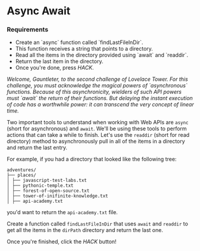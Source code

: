 # Async Await

<div class="aside">
<h3>Requirements</h3>
<ul>
  <li>Create an `async` function called `findLastFileInDir`.</li>
  <li>This function receives a string that points to a directory.</li>
  <li>Read all the items in the directory provided using `await` and `readdir`.</li>
  <li>Return the last item in the directory.</li>
  <li>Once you're done, press <em>HACK</em>.</li>
</ul>
</div>

<i>
Welcome, Gauntleter, to the second challenge of Lovelace Tower. For this challenge, you must acknowledge the magical powers of `asynchronous` functions. Because of this asynchronicity, wielders of such API powers must `await` the return of their functions. But delaying the instant execution of code has a worthwhile power: it can transcend the very concept of linear time.
</i>

Two important tools to understand when working with Web APIs are `async` (short for asynchronous) and `await`. We'll be using these tools to perform actions that can take a while to finish. Let's use the `readdir` (short for read directory) method to asynchronously pull in all of the items in a directory and return the last entry.

For example, if you had a directory that looked like the following tree:

```plaintext
adventures/
├── places/
│ ├── javascript-test-labs.txt
│ ├── pythonic-temple.txt
│ ├── forest-of-open-source.txt
│ ├── tower-of-inifinite-knowledge.txt
│ ├── api-academy.txt
```

you'd want to return the `api-academy.txt` file.

Create a function called `findLastFileInDir` that uses `await` and `readdir` to get all the items in the `dirPath` directory and return the last one.

Once you're finished, click the _HACK_ button!
